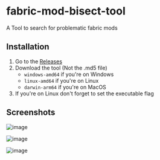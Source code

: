 # fabric-mod-bisect-tool
A Tool to search for problematic fabric mods

## Installation

1. Go to the [Releases](https://github.com/Qendolin/fabric-mod-bisect-tool/releases)
2. Download the tool (Not the .md5 file)
    - `windows-amd64` if you're on Windows
    - `linux-amd64` if you're on Linux
    - `darwin-arm64` if you're on MacOS
3. If you're on Linux don't forget to set the executable flag

## Screenshots

![image](https://github.com/user-attachments/assets/074041ff-814f-4b29-bcab-3cffd8a56b5f)

![image](https://github.com/user-attachments/assets/36f692e1-9e93-41a2-9aae-1fe992f31c7a)

![image](https://github.com/user-attachments/assets/0f1f0b7a-0eb4-4769-be59-3db20062eb21)
